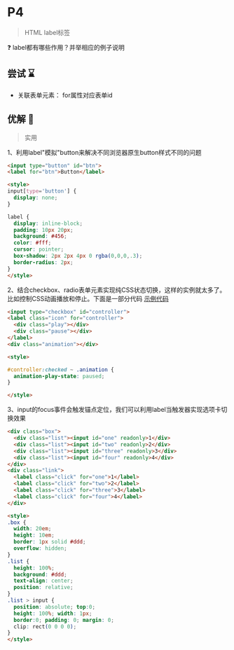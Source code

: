 # P4

> HTML label标签

❓ label都有哪些作用？并举相应的例子说明

## 尝试 ⌛

- 关联表单元素： for属性对应表单id

## 优解 🚀

> 实用

1、利用label"模拟"button来解决不同浏览器原生button样式不同的问题

```html
<input type="button" id="btn">
<label for="btn">Button</label>

<style>
input[type='button'] {
  display: none;
}

label {
  display: inline-block;
  padding: 10px 20px;
  background: #456;
  color: #fff;
  cursor: pointer;
  box-shadow: 2px 2px 4px 0 rgba(0,0,0,.3);
  border-radius: 2px;
}
</style>
```

2、结合checkbox、radio表单元素实现纯CSS状态切换，这样的实例就太多了。比如控制CSS动画播放和停止。下面是一部分代码
[示例代码](https://codepen.io/mts123/pen/EzqdbM)

```html
<input type="checkbox" id="controller">
<label class="icon" for="controller">
  <div class="play"></div>
  <div class="pause"></div>
</label>
<div class="animation"></div>

<style>

#controller:checked ~ .animation {
  animation-play-state: paused;
}

</style>
```

3、input的focus事件会触发锚点定位，我们可以利用label当触发器实现选项卡切换效果

```html
<div class="box">
  <div class="list"><input id="one" readonly>1</div>
  <div class="list"><input id="two" readonly>2</div>
  <div class="list"><input id="three" readonly>3</div>
  <div class="list"><input id="four" readonly>4</div>
</div>
<div class="link">
  <label class="click" for="one">1</label>
  <label class="click" for="two">2</label>
  <label class="click" for="three">3</label>
  <label class="click" for="four">4</label>
</div>

<style>
.box {
  width: 20em;
  height: 10em;
  border: 1px solid #ddd;
  overflow: hidden;
}
.list {
  height: 100%;
  background: #ddd;
  text-align: center;
  position: relative;
}
.list > input {
  position: absolute; top:0;
  height: 100%; width: 1px;
  border:0; padding: 0; margin: 0;
  clip: rect(0 0 0 0);
}
</style>
```
